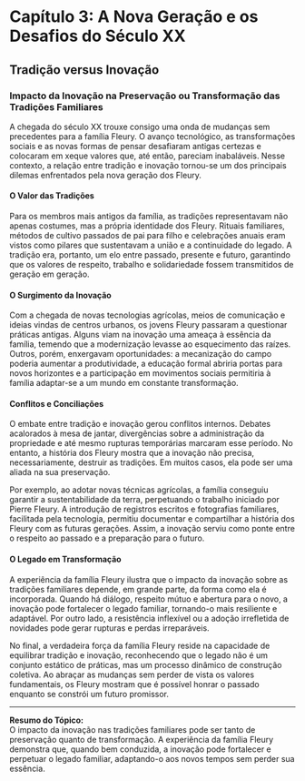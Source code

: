 
# Capítulo 3: A Nova Geração e os Desafios do Século XX

## Tradição versus Inovação

### Impacto da Inovação na Preservação ou Transformação das Tradições Familiares

A chegada do século XX trouxe consigo uma onda de mudanças sem precedentes para a família Fleury. O avanço tecnológico, as transformações sociais e as novas formas de pensar desafiaram antigas certezas e colocaram em xeque valores que, até então, pareciam inabaláveis. Nesse contexto, a relação entre tradição e inovação tornou-se um dos principais dilemas enfrentados pela nova geração dos Fleury.

#### O Valor das Tradições

Para os membros mais antigos da família, as tradições representavam não apenas costumes, mas a própria identidade dos Fleury. Rituais familiares, métodos de cultivo passados de pai para filho e celebrações anuais eram vistos como pilares que sustentavam a união e a continuidade do legado. A tradição era, portanto, um elo entre passado, presente e futuro, garantindo que os valores de respeito, trabalho e solidariedade fossem transmitidos de geração em geração.

#### O Surgimento da Inovação

Com a chegada de novas tecnologias agrícolas, meios de comunicação e ideias vindas de centros urbanos, os jovens Fleury passaram a questionar práticas antigas. Alguns viam na inovação uma ameaça à essência da família, temendo que a modernização levasse ao esquecimento das raízes. Outros, porém, enxergavam oportunidades: a mecanização do campo poderia aumentar a produtividade, a educação formal abriria portas para novos horizontes e a participação em movimentos sociais permitiria à família adaptar-se a um mundo em constante transformação.

#### Conflitos e Conciliações

O embate entre tradição e inovação gerou conflitos internos. Debates acalorados à mesa de jantar, divergências sobre a administração da propriedade e até mesmo rupturas temporárias marcaram esse período. No entanto, a história dos Fleury mostra que a inovação não precisa, necessariamente, destruir as tradições. Em muitos casos, ela pode ser uma aliada na sua preservação.

Por exemplo, ao adotar novas técnicas agrícolas, a família conseguiu garantir a sustentabilidade da terra, perpetuando o trabalho iniciado por Pierre Fleury. A introdução de registros escritos e fotografias familiares, facilitada pela tecnologia, permitiu documentar e compartilhar a história dos Fleury com as futuras gerações. Assim, a inovação serviu como ponte entre o respeito ao passado e a preparação para o futuro.

#### O Legado em Transformação

A experiência da família Fleury ilustra que o impacto da inovação sobre as tradições familiares depende, em grande parte, da forma como ela é incorporada. Quando há diálogo, respeito mútuo e abertura para o novo, a inovação pode fortalecer o legado familiar, tornando-o mais resiliente e adaptável. Por outro lado, a resistência inflexível ou a adoção irrefletida de novidades pode gerar rupturas e perdas irreparáveis.

No final, a verdadeira força da família Fleury reside na capacidade de equilibrar tradição e inovação, reconhecendo que o legado não é um conjunto estático de práticas, mas um processo dinâmico de construção coletiva. Ao abraçar as mudanças sem perder de vista os valores fundamentais, os Fleury mostram que é possível honrar o passado enquanto se constrói um futuro promissor.

---

**Resumo do Tópico:**  
O impacto da inovação nas tradições familiares pode ser tanto de preservação quanto de transformação. A experiência da família Fleury demonstra que, quando bem conduzida, a inovação pode fortalecer e perpetuar o legado familiar, adaptando-o aos novos tempos sem perder sua essência.
```
